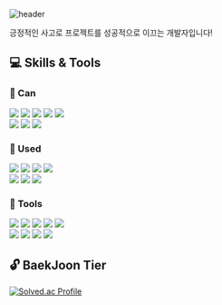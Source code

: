 ![header](https://capsule-render.vercel.app/api?type=waving&color=48D1CC&text=Welcome!%20&fontSize=50&animation=fadeIn&desc=asthyeon's%20github&descSize=30&descAlign=60&descAlignY=80&descSize=10)

긍정적인 사고로 프로젝트를 성공적으로 이끄는 개발자입니다!

## :computer: Skills & Tools

### :key: Can
[<img src="https://img.shields.io/badge/JavaScript-F7DF1E?style=for-the-badge&logo=JavaScript&logoColor=black">](https://developer.mozilla.org/en-US/docs/Web/JavaScript)
[<img src="https://img.shields.io/badge/TypeScript-3178C6?style=for-the-badge&logo=TypeScript&logoColor=white">](https://www.typescriptlang.org/)
[<img src="https://img.shields.io/badge/react-61DAFB?style=for-the-badge&logo=React&logoColor=black">](https://legacy.reactjs.org/)
[<img src="https://img.shields.io/badge/vue-4FC08D?style=for-the-badge&logo=Vue.js&logoColor=white">](https://vuejs.org/)
[<img src="https://img.shields.io/badge/sass-CC6699?style=for-the-badge&logo=sass&logoColor=white">](https://sass-lang.com/)
<br>
[<img src="https://img.shields.io/badge/python-007396?style=for-the-badge&logo=Python&logoColor=white">](https://www.python.org/)
[<img src="https://img.shields.io/badge/django-092E20?style=for-the-badge&logo=Django&logoColor=white">](https://www.djangoproject.com/)
[<img src="https://img.shields.io/badge/sqlite-003B57?style=for-the-badge&logo=SQLite&logoColor=white">](https://www.sqlite.org/)

### :hammer: Used
[<img src="https://img.shields.io/badge/react native-61DAFB?style=for-the-badge&logo=React&logoColor=black">](https://reactnative.dev/)
[<img src="https://img.shields.io/badge/apache hadoop-FFFF00?style=for-the-badge&logo=ApacheHadoop&logoColor=black">](https://hadoop.apache.org/)
[<img src="https://img.shields.io/badge/apache spark-E25A1C?style=for-the-badge&logo=apachespark&logoColor=white">](https://spark.apache.org/)
[<img src="https://img.shields.io/badge/tensorflow-FF6F00?style=for-the-badge&logo=tensorflow&logoColor=white">](https://www.tensorflow.org/)
<br>
[<img src="https://img.shields.io/badge/amazon ec2-FF9900?style=for-the-badge&logo=amazonec2&logoColor=white">](https://aws.amazon.com/ko/pm/ec2/)
[<img src="https://img.shields.io/badge/amazon s3-569A31?style=for-the-badge&logo=amazons3&logoColor=white">](https://aws.amazon.com/ko/pm/serv-s3/)
[<img src="https://img.shields.io/badge/netlify-00C7B7?style=for-the-badge&logo=netlify&logoColor=white">](https://www.netlify.com/)

### :wrench: Tools
[<img src="https://img.shields.io/badge/git-F05032?style=for-the-badge&logo=Git&logoColor=white">](https://git-scm.com/)
[<img src="https://img.shields.io/badge/gitlab-FC6D26?style=for-the-badge&logo=gitlab&logoColor=white">](https://about.gitlab.com/)
[<img src="https://img.shields.io/badge/notion-000000?style=for-the-badge&logo=notion&logoColor=white">](https://www.notion.so/)
[<img src="https://img.shields.io/badge/jira-0052CC?style=for-the-badge&logo=Jira&logoColor=white">](https://www.atlassian.com/software/jira)
[<img src="https://img.shields.io/badge/figma-F24E1E?style=for-the-badge&logo=figma&logoColor=white">](https://www.figma.com/)
<br>
[<img src="https://img.shields.io/badge/mattermost-0058CC?style=for-the-badge&logo=Mattermost&logoColor=white">](https://mattermost.com/)
[<img src="https://img.shields.io/badge/visual studio code-007ACC?style=for-the-badge&logo=VisualStudioCode&logoColor=white">](https://code.visualstudio.com/)
[<img src="https://img.shields.io/badge/pycharm-000000?style=for-the-badge&logo=PyCharm&logoColor=white">](https://www.jetbrains.com/pycharm/download/?section=windows)
[<img src="https://img.shields.io/badge/webstorm-000000?style=for-the-badge&logo=webstorm&logoColor=white">](https://www.jetbrains.com/ko-kr/webstorm/)

## :unlock: BaekJoon Tier
[![Solved.ac Profile](http://mazassumnida.wtf/api/v2/generate_badge?boj=taetaehyeon)](https://solved.ac/taetaehyeon/)

<!--
## 📊 Most Used Languages
![Top Langs](https://github-readme-stats.vercel.app/api/top-langs/?username=asthyeon&layout=compact)
-->
